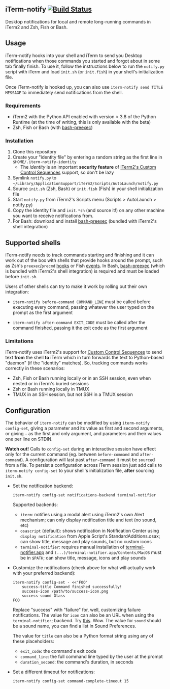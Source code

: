 iTerm-notify [![Build Status](https://github.com/marzocchi/iterm-notify/workflows/All%20tests/badge.svg?branch=master)](https://github.com/marzocchi/iterm-notify/actions)
---

Desktop notifications for local and remote long-running commands in iTerm2 and Zsh, Fish or Bash.

Usage
--- 

iTerm-notify hooks into your shell and iTerm to send you Desktop notifications when those commands you started and
forgot about in some tab finally finish. To use it, follow the instructions below to run the `notify.py` script with
iTerm and load `init.sh` (or `init.fish`) in your shell's initialization file.

Once iTerm-notify is hooked up, you can also use `iterm-notify send TITLE MESSAGE` to immediately send notifications
from the shell.

### Requirements
- iTerm2 with the Python API enabled with version > 3.8 of the Python Runtime (at the time of writing, this is only
  available with the beta)
- Zsh, Fish or Bash (with [bash-preexec][bash-preexec])

### Installation
1. Clone this repository
1. Create your "identity file" by entering a random string as the first line in `$HOME/.iterm-notify-identity`
    - The _identity_ is an important **security feature** of [iTerm2's Custom Control Sequences][explain-id] support, so don't be lazy
1. Symlink `notify.py` to `~/Library/ApplicationSupport/iTerm2/Scripts/AutoLaunch/notify.py`
1. Source `init.sh` (Zsh, Bash) or `init.fish` (Fish) in your shell initialization file
1. Start `notify.py` from iTerm2's Scripts menu (Scripts > AutoLaunch > notify.py)
1. Copy the identity file and `init.*sh` (and source it!) on any other machine you want to receive notifications from.
1. For Bash: download and install [bash-preexec][bash-preexec] (bundled with iTerm2's shell integration)

Supported shells
---

iTerm-notify needs to track commands starting and finishing and it can work out of the box with shells that provide
hooks around the prompt, such as Zsh's `preexec`/`precmd` [hooks][zsh-hooks] or Fish [events][fish-events]. In Bash, 
[bash-preexec][bash-preexec] (which is bundled with iTerm2's shell integration) is required and must be loaded before
`init.sh`.

Users of other shells can try to make it work by rolling out their own integration:

- `iterm-notify before-command COMMAND_LINE` must be called before executing every command, passing whatever the user
   typed on the prompt as the first argument 

- `iterm-notify after-command EXIT_CODE` must be called after the command finished, passing it the exit code as the
   first argument

### Limitations

iTerm-notify uses iTerm2's support for [Custom Control Sequences][explain-id] to send text **from** the shell **to**
iTerm which in turn forwards the text to Python-based "daemon" (if the "identity" matches). So, tracking commands
works correctly in these scenarios:

- Zsh, Fish or Bash running locally or in an SSH session, even when nested or in iTerm's buried sessions
- Zsh or Bash running locally in TMUX
- TMUX in an SSH session, but not SSH in a TMUX session

Configuration
---

The behavior of `iterm-notify` can be modified by using `iterm-notify config-set`, giving a parameter and its value as
first and second arguments, or giving `-` as the first and only argument, and parameters and their values one per line
on STDIN.

**Watch out!** Calls to `config-set` during an interactive session have effect only for the current command
(eg. between `before-command` and `after-command`). A configuration will last past `after-command` it  must be
`source`d from a file. To persist a configuration across iTerm session just add calls to `iterm-notify config-set` to
your shell's initialization file, **after** sourcing `init.sh`. 

- Set the notification backend:

    ```shell
    iterm-notify config-set notifications-backend terminal-notifier 
    ```
    
    Supported backends:
    - `iterm`: notifies using a modal alert using iTerm2's own Alert mechanism; can only display notification
       title and text (no sound, etc)
    - `osascript` (default): shows notification in Notification Center using `display notification` from Apple Script's
       StandardAdditions.osax; can show title, message and play sounds, but no custom icons
    - `terminal-notifier`: requires manual installation of [terminal-notifier.app][terminal-notifier] and
      `(...)/terminal-notifier.app/Contents/MacOS` must be in `$PATH`; can show title, message, icons and play sounds
         
- Customize the notifications (check above for what will actually work with your preferred backend):

    ```shell
    iterm-notify config-set - <<'FOO'
        success-title Command finished successfully!
        success-icon /path/to/success-icon.png
        success-sound Glass
    FOO
    ```

    Replace "success" with "failure" for, well, customizing failure notifications. The value for `icon` can also be an
    URL when using the `terminal-notifier`; backend. Try [this][dogefy.sh]. Wow. The value for `sound` should be a sound
    name, you can find a list in Sound Preferences.
    
    The value for `title` can also be a Python format string using any of these placeholders:
    
    - `exit_code`: the command's exit code
    - `command_line`: the full command line typed by the user at the prompt
    - `duration_second`: the command's duration, in seconds
        
    
- Set a different timeout for notifications:

    ```shell
    iterm-notify config-set command-complete-timeout 15
    ```


[explain-id]: https://www.iterm2.com/python-api/customcontrol.html
[terminal-notifier]: https://github.com/julienXX/terminal-notifier
[dogefy.sh]: https://gist.github.com/marzocchi/1bf65095962494a0ff17c417d6b1bb4b
[bash-preexec]: https://github.com/rcaloras/bash-preexec
[zsh-hooks]: http://zsh.sourceforge.net/Doc/Release/Functions.html#Hook-Functions
[fish-events]: https://fishshell.com/docs/current/commands.html#function
